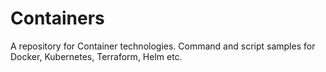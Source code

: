 # Containers
A repository for Container technologies. Command and script samples for Docker, Kubernetes, Terraform, Helm etc.
